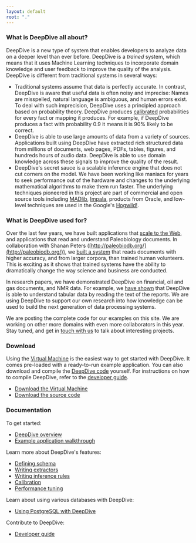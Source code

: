 ```yaml
---
layout: default
root: "."
---
```


### What is DeepDive all about?

DeepDive is a new type of system that enables developers to analyze data on a deeper level than ever before. DeepDive is a *trained* system, which means that it uses Machine Learning techniques to incorporate domain knowledge and user feedback to improve the quality of the analysis. DeepDive is different from traditional systems in several ways:


- Traditional systems assume that data is perfectly accurate. In contrast, DeepDive is aware that useful data is often noisy and imprecise: Names are misspelled, natural language is ambiguous, and human errors exist. To deal with such imprecision, DeepDive uses a principled approach based on probability theory. DeepDive produces [calibrated](doc/calibration.html) probabilities for every fact or mapping it produces. For example, if DeepDive produces a fact with probability 0.9 it means it is 90% likely to be correct.
- DeepDive is able to use large amounts of data from a variety of sources. Applications built using DeepDive have extracted rich structured data from millions of documents, web pages, PDFs, tables, figures, and hundreds hours of audio data. DeepDive is able to use domain knowledge across these signals to improve the quality of the result.
- DeepDive's secret sauce is a scalable inference engine that does not cut corners on the model. We have been working like maniacs for years to seek performance out of the hardware and changes to the underlying mathematical algorithms to make them run faster. The underlying techniques pioneered in this project are part of commercial and open source tools including [MADlib](http://madlib.net/), [Impala](http://www.cloudera.com/content/cloudera/en/products-and-services/cdh/impala.html), products from Oracle, and low-level techniques are used in the Google's [Hogwild!](http://www.eecs.berkeley.edu/~brecht/papers/hogwildTR.pdf).


### What is DeepDive used for?

Over the last few years, we have built applications that [scale to the Web](https://www.youtube.com/watch?v=Q1IpE9_pBu4), and applications that read and understand Paleobiology documents. In collaboration with Shanan Peters ([http://paleobiodb.org/](http://paleobiodb.org/)), we [built a system](https://www.youtube.com/watch?v=Cj2-dQ2nwoY) that reads documents with higher accuracy, and from larger corpora, than trained human volunteers. This is exciting as it shows that trained systems have the ability to dramatically change the way science and business are conducted.

In research papers, we have demonstrated DeepDive on financial, oil and gas documents, and NMR data. For example, we [have shown](http://cs.stanford.edu/people/chrismre/papers/jointable-acl.pdf) that DeepDive is able to understand tabular data by reading the text of the reports. We are using DeepDive to support our own research into how knowledge can be used to build the next generation of data processing systems.

We are posting the complete code for our examples on this site. We are working on other more domains with even more collaborators in this year. Stay tuned, and get in [touch with us]() to talk about interesting projects.



### Download

Using the [Virtual Machine]() is the easiest way to get started with DeepDive. It comes pre-loaded with a ready-to-run example application. You can also download and compile the [DeepDive code](http://github.com/dennybritz/deepdive) yourself. For instructions on how to compile DeepDive, refer to the [developer guide](doc/developer.html).

- [Download the Virtual Machine]()
- [Download the source code](https://github.com/dennybritz/deepdive/archive/master.zip)

### Documentation

To get started:

- [DeepDive overview](doc/overview.html)
- [Example application walkthrough](doc/example.html)

Learn more about DeepDive's features:

- [Defining schema](doc/schema.html)
- [Writing extractors](doc/extractors.html)
- [Writing inference rules](doc/inference_rules.html)
- [Calibration](doc/calibration.html)
- [Performance tuning](doc/performance.html)

Learn about using various databases with DeepDive:

- [Using PostgreSQL with DeepDive](doc/postgresql.html)

Contribute to DeepDive:

- [Developer guide](doc/developer.html)

